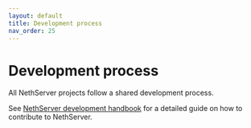 ```yaml
---
layout: default
title: Development process
nav_order: 25
---
```


# Development process

All NethServer projects follow a shared development process.

See [NethServer development handbook](https://handbook.nethserver.org/) for a detailed guide on how to contribute to NethServer.

